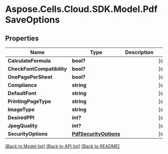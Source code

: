 # Aspose.Cells.Cloud.SDK.Model.PdfSaveOptions
## Properties

Name | Type | Description | Notes
------------ | ------------- | ------------- | -------------
**CalculateFormula** | **bool?** |  | [optional] 
**CheckFontCompatibility** | **bool?** |  | [optional] 
**OnePagePerSheet** | **bool?** |  | [optional] 
**Compliance** | **string** |  | [optional] 
**DefaultFont** | **string** |  | [optional] 
**PrintingPageType** | **string** |  | [optional] 
**ImageType** | **string** |  | [optional] 
**DesiredPPI** | **int?** |  | [optional] 
**JpegQuality** | **int?** |  | [optional] 
**SecurityOptions** | [**PdfSecurityOptions**](PdfSecurityOptions.md) |  | [optional] 

[[Back to Model list]](../README.md#documentation-for-models) [[Back to API list]](../README.md#documentation-for-api-endpoints) [[Back to README]](../README.md)

